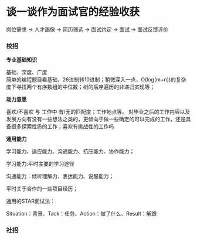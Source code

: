 谈一谈作为面试官的经验收获
====
岗位需求 ->  人才画像 -> 简历筛选 -> 面试约定  -> 面试 -> 面试反馈评价

### 校招
**专业基础知识**

基础、深度、广度<br>
简单的编程题目看基础，26进制转10进制；稍微深入一点，O(log(m+n))的复杂度下寻找两个有序数组的中位数；树的后序遍历的非递归实现等；<br>

**动力意愿**

喜欢/不喜欢  与 工作中 有/无的匹配度；工作地点等。
对毕业之后的工作内容以及发展方向有没有一些想法之类的，更倾向于做一些确定的可以完成的工作，还是具备很多探索性质的工作；喜欢有挑战性的工作吗

**通用能力**

学习能力、适应能力、沟通能力、抗压能力、协作能力；

学习能力:平时主要的学习途径

沟通能力：倾听理解力、表达能力、说服能力；

平时关于合作的一些项目经历；

通用的STAR面试法：

Situation：背景、Tack：任务、Action：做了什么、Result：解跟


### 社招
